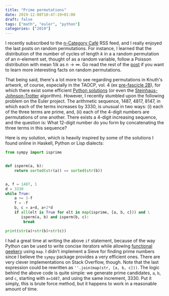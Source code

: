 ```yaml
---
title: "Prime permutations"
date: 2019-12-08T10:47:19+01:00
draft: false
tags: ["math", "euler", "python"]
categories: ["2019"]
---
```


I recently subscribed to the [n-Category Café](https://golem.ph.utexas.edu/category/) RSS feed, and I really enjoyed the last posts on random permutations. For instance, I learned that the distribution of the number of cycles of length *k*  in a a random permutation of an *n*-element set, thought of as a random variable, follow a Poisson distribution with mean 1/*k* as $n\to \infty$. Go read the rest of the [post](https://golem.ph.utexas.edu/category/2019/12/random_permutations_part_7.html) if you want to learn more interesting facts on random permutations.

That being said, there's a lot more to see regarding permutations in Knuth's artwork, of course, especially in the TAOCP, vol. 4 (ex [pre-fascicle 2B](http://www.kcats.org/csci/464/doc/knuth/fascicles/fasc2b.pdf)), for which there exist some efficient [Python solutions](https://stackoverflow.com/a/30428753) (or even the [Steinhaus-Johnson-Trotter](https://rosettacode.org/wiki/Permutations_by_swapping) algorithm). However, I recently stumbled upon the following problem on the Euler project. The arithmetic sequence, 1487, 4817, 8147, in which each of the terms increases by 3330, is unusual in two ways: (i) each of the three terms are prime, and, (ii) each of the 4-digit numbers are permutations of one another. There exists a 4-digit increasing sequence, and the question is: What 12-digit number do you form by concatenating the three terms in this sequence?

Here is my solution, which is heavily inspired by some of the solutions I found online in Haskell, Python or Lisp dialects:

```python
from sympy import isprime


def isperm(a, b):
    return sorted(str(a)) == sorted(str(b))


a, f = 1487, 1
d = 3330
while True:
    a += 3-f
    f = -f
    b, c = a+d, a+2*d
    if all(elt is True for elt in map(isprime, [a, b, c])) and \
       isperm(a, b) and isperm(b, c):
        break

print(str(a)+str(b)+str(c))
```

I had a great time at writing the above  `if`  statement, because of the way Python can be used to write concise iterators while allowing [functional geekery](/post/python-getting-functional) using `map`. I didn't implement a Sieve for finding prime numbers since I believe the `sympy` package provides a very efficient ones. There are very clever implementations on Stack Overflow, though. Note that the last expression could be rewritten as `''.join(map(str, [a, b, c]))`. The  logic behind the above code is quite simple: we generate prime candidates, `a`, `b`, and `c`, starting with `a=1487`, and using the same increment, 3330. Put it simply, this is brute force method, but it happens to work in a reasonable amount of time.